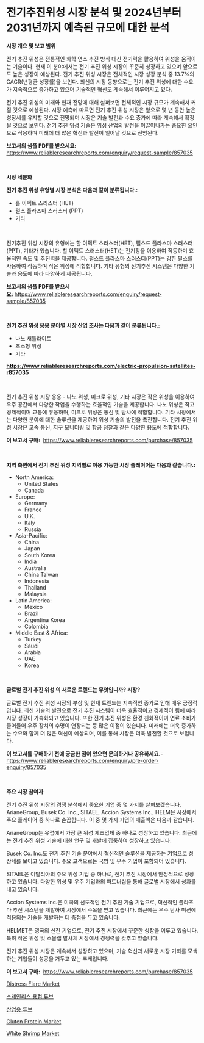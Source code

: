 <p><h1>전기추진위성 시장 분석 및 2024년부터 2031년까지 예측된 규모에 대한 분석</h1></p><p><strong>시장 개요 및 보고 범위</strong></p>
<p><p>전기 추진 위성은 전통적인 화학 연소 추진 방식 대신 전기력을 활용하여 위성을 움직이는 기술이다. 현재 이 분야에서는 전기 추진 위성 시장이 꾸준히 성장하고 있으며 앞으로도 높은 성장이 예상된다. 전기 추진 위성 시장은 전체적인 시장 성장 분석 중 13.7%의 CAGR(년평균 성장률)을 보인다. 최신의 시장 동향으로는 전기 추진 위성에 대한 수요가 지속적으로 증가하고 있으며 기술적인 혁신도 계속해서 이루어지고 있다.</p><p>전기 추진 위성의 미래와 현재 전망에 대해 살펴보면 전체적인 시장 규모가 계속해서 커질 것으로 예상된다. 시장 예측에 따르면 전기 추진 위성 시장은 앞으로 몇 년 동안 높은 성장세를 유지할 것으로 전망되며 시장은 기술 발전과 수요 증가에 따라 계속해서 확장될 것으로 보인다. 전기 추진 위성 기술은 위성 산업의 발전을 이끌어나가는 중요한 요인으로 작용하며 미래에 더 많은 혁신과 발전이 일어날 것으로 전망된다.</p></p>
<p><strong>보고서의 샘플 PDF를 받으세요:</strong> <a href="https://www.reliableresearchreports.com/enquiry/request-sample/857035">https://www.reliableresearchreports.com/enquiry/request-sample/857035</a></p>
<p>&nbsp;</p>
<p><strong>시장 세분화</strong></p>
<p><strong>전기 추진 위성 유형별 시장 분석은 다음과 같이 분류됩니다.:</strong></p>
<p><ul><li>홀 이펙트 스러스터 (HET)</li><li>펄스 플라즈마 스러스터 (PPT)</li><li>기타</li></ul></p>
<p>&nbsp;</p>
<p><p>전기추진 위성 시장의 유형에는 할 이펙트 스러스터(HET), 펄스드 플라스마 스러스터(PPT), 기타가 있습니다. 할 이펙트 스러스터(HET)는 전기장을 이용하여 작동하며 효율적인 속도 및 추진력을 제공합니다. 펄스드 플라스마 스러스터(PPT)는 강한 펄스를 사용하여 작동하며 작은 위성에 적합합니다. 기타 유형의 전기추진 시스템은 다양한 기술과 용도에 따라 다양하게 제공됩니다.</p></p>
<p><strong>보고서의 샘플 PDF를 받으세요:</strong>&nbsp;<a href="https://www.reliableresearchreports.com/enquiry/request-sample/857035">https://www.reliableresearchreports.com/enquiry/request-sample/857035</a></p>
<p>&nbsp;</p>
<p><strong> 전기 추진 위성 응용 분야별 시장 산업 조사는 다음과 같이 분류됩니다.:</strong></p>
<p><ul><li>나노 새틀라이트</li><li>초소형 위성</li><li>기타</li></ul></p>
<p><strong><a href="https://www.reliableresearchreports.com/electric-propulsion-satellites-r857035">https://www.reliableresearchreports.com/electric-propulsion-satellites-r857035</a></strong></p>
<p>&nbsp;</p>
<p><p>전기 추진 위성 시장 응용 - 나노 위성, 미크로 위성, 기타 시장은 작은 위성을 이용하여 우주 공간에서 다양한 작업을 수행하는 효율적인 기술을 제공합니다. 나노 위성은 작고 경제적이며 교통에 유용하며, 미크로 위성은 통신 및 탐사에 적합합니다. 기타 시장에서는 다양한 분야에 대한 솔루션을 제공하여 위성 기술의 발전을 촉진합니다. 전기 추진 위성 시장은 고속 통신, 지구 모니터링 및 항공 정찰과 같은 다양한 용도에 적합합니다.</p></p>
<p><strong>이 보고서 구매:</strong>&nbsp; <a href="https://www.reliableresearchreports.com/purchase/857035">https://www.reliableresearchreports.com/purchase/857035</a></p>
<p>&nbsp;</p>
<p><strong>지역 측면에서 전기 추진 위성 지역별로 이용 가능한 시장 플레이어는 다음과 같습니다.:</strong></p>
<p><ul>
    <li>
        North America:
        <ul>
            <li>United States</li>
            <li>Canada</li>
        </ul>
    </li>
    <li>
        Europe:
        <ul>
            <li>Germany</li>
            <li>France</li>
            <li>U.K.</li>
            <li>Italy</li>
            <li>Russia</li>
        </ul>
    </li>
    <li>
        Asia-Pacific:
        <ul>
            <li>China</li>
            <li>Japan</li>
            <li>South Korea</li>
            <li>India</li>
            <li>Australia</li>
            <li>China Taiwan</li>
            <li>Indonesia</li>
            <li>Thailand</li>
            <li>Malaysia</li>
        </ul>
    </li>
    <li>
        Latin America:
        <ul>
            <li>Mexico</li>
            <li>Brazil</li>
            <li>Argentina Korea</li>
            <li>Colombia</li>
        </ul>
    </li>
    <li>
        Middle East & Africa:
        <ul>
            <li>Turkey</li>
            <li>Saudi</li>
            <li>Arabia</li>
            <li>UAE</li>
            <li>Korea</li>
        </ul>
    </li>
    </ul></p>
<p>&nbsp;</p>
<p><strong>글로벌 전기 추진 위성 의 새로운 트렌드는 무엇입니까? 시장?</strong></p>
<p><p>글로벌 전기 추진 위성 시장의 부상 및 현재 트렌드는 지속적인 증가로 인해 매우 긍정적입니다. 최신 기술의 발전으로 전기 추진 시스템이 더욱 효율적이고 경제적이 됨에 따라 시장 성장이 가속화되고 있습니다. 또한 전기 추진 위성은 환경 친화적이며 연료 소비가 줄어들어 우주 장치의 수명이 연장되는 등 많은 이점이 있습니다. 미래에는 더욱 증가하는 수요와 함께 더 많은 혁신이 예상되며, 이를 통해 시장은 더욱 발전할 것으로 보입니다.</p></p>
<p><strong>이 보고서를 구매하기 전에 궁금한 점이 있으면 문의하거나 공유하세요.</strong>- <a href="https://www.reliableresearchreports.com/enquiry/pre-order-enquiry/857035">https://www.reliableresearchreports.com/enquiry/pre-order-enquiry/857035</a></p>
<p>&nbsp;</p>
<p><strong>주요 시장 참여자</strong></p>
<p><p>전기 추진 위성 시장의 경쟁 분석에서 중요한 기업 중 몇 가지를 살펴보겠습니다. ArianeGroup, Busek Co. Inc., SITAEL, Accion Systems Inc., HELM은 시장에서 주요 플레이어 중 하나로 손꼽힙니다. 이 중 몇 가지 기업의 매출액은 다음과 같습니다.</p><p>ArianeGroup는 유럽에서 가장 큰 위성 제조업체 중 하나로 성장하고 있습니다. 최근에는 전기 추진 위성 기술에 대한 연구 및 개발에 집중하여 성장하고 있습니다.</p><p>Busek Co. Inc.도 전기 추진 기술 분야에서 혁신적인 솔루션을 제공하는 기업으로 성장세를 보이고 있습니다. 주요 고객으로는 국방 및 우주 기업이 포함되어 있습니다.</p><p>SITAEL은 이탈리아의 주요 위성 기업 중 하나로, 전기 추진 시장에서 안정적으로 성장하고 있습니다. 다양한 위성 및 우주 기업과의 파트너십을 통해 글로벌 시장에서 성과를 내고 있습니다.</p><p>Accion Systems Inc.은 미국의 선도적인 전기 추진 기술 기업으로, 혁신적인 플라즈마 추진 시스템을 개발하여 시장에서 주목을 받고 있습니다. 최근에는 우주 탐사 미션에 적용되는 기술을 개발하는 데 중점을 두고 있습니다.</p><p>HELMET은 영국의 신진 기업으로, 전기 추진 시장에서 꾸준한 성장을 이루고 있습니다. 특히 작은 위성 및 스몰랩 발사체 시장에서 경쟁력을 갖추고 있습니다.</p><p>전기 추진 위성 시장은 계속해서 성장하고 있으며, 기술 혁신과 새로운 시장 기회를 모색하는 기업들이 성공을 거두고 있는 추세입니다.</p></p>
<p><strong>이 보고서 구매:</strong>&nbsp;&nbsp;<a href="https://www.reliableresearchreports.com/purchase/857035">https://www.reliableresearchreports.com/purchase/857035</a></p>
<p><p><a href="https://issuu.com/reportprime-2/docs/distress-flare-market-size-2030.pptx">Distress Flare Market</a></p><p><a href="https://github.com/oajzkywllm460/Market-Research-Report-List-1/blob/main/590715617011.md">스테인리스 용접 튜브</a></p><p><a href="https://github.com/darrellockm3ytan895656/Market-Research-Report-List-1/blob/main/590633417010.md">산업용 튜브</a></p><p><a href="https://github.com/lylyparadise/Market-Research-Report-List-2/blob/main/gluten-protein-market.md">Gluten Protein Market</a></p><p><a href="https://github.com/GroverBarry/Market-Research-Report-List-4/blob/main/white-shrimp-market.md">White Shrimp Market</a></p></p>